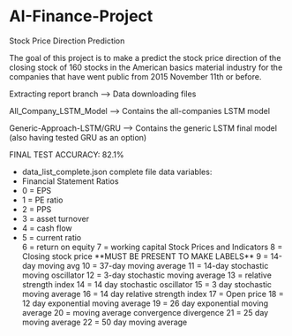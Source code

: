 # AI-Finance-Project
Stock Price Direction Prediction

The goal of this project is to make a predict the stock price direction of the closing stock of 160 stocks in the American basics material industry for the companies that have went public from 2015 November 11th or before.

Extracting report branch --> Data downloading files

All_Company_LSTM_Model --> Contains the all-companies LSTM model

Generic-Approach-LSTM/GRU --> Contains the generic LSTM final model (also having tested GRU as an option)

FINAL TEST ACCURACY: 82.1%
<ul>
    <li>data_list_complete.json complete file data variables:</li>
    <li>Financial Statement Ratios  </li>
        <li>0 = EPS  </li>
        <li>1 = PE ratio  </li>
        <li>2 = PPS  </li>
        <li>3 = asset turnover  </li>
        <li>4 = cash flow  </li>
        <li>5 = current ratio  </li>
        6 = return on equity  
        7 = working capital  
    Stock Prices and Indicators  
        8 = Closing stock price       **MUST BE PRESENT TO MAKE LABELS**  
        9 = 14-day moving avg  
        10 = 37-day moving average  
        11 = 14-day stochastic moving oscillator  
        12 = 3-day stochastic moving average  
        13 = relative strength index  
        14 = 14 day stochastic oscillator  
        15 = 3 day stochastic moving average  
        16 = 14 day relative strength index  
        17 = Open price  
        18 = 12 day exponential moving average  
        19 = 26 day exponential moving average  
        20 = moving average convergence divergence  
        21 = 25 day moving average  
        22 = 50 day moving average  
</ul>
